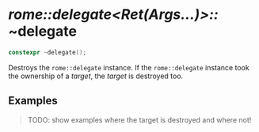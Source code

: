 # _rome::delegate<Ret(Args...)>::_ **~delegate**

```cpp
constexpr ~delegate();
```

Destroys the `rome::delegate` instance. If the `rome::delegate` instance took the ownership of a _target_, the _target_ is destroyed too.

## Examples

> TODO: show examples where the target is destroyed and where not!
